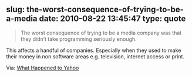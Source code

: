 slug: the-worst-consequence-of-trying-to-be-a-media
date: 2010-08-22 13:45:47
type: quote
---

> The worst consequence of trying to be a media company was that they didn’t take programming seriously enough.

This affects a handful of companies. Especially when they used to make their money in non software areas e.g. television, internet access or print.

 Via: [What Happened to Yahoo](http://www.paulgraham.com/yahoo.html)
